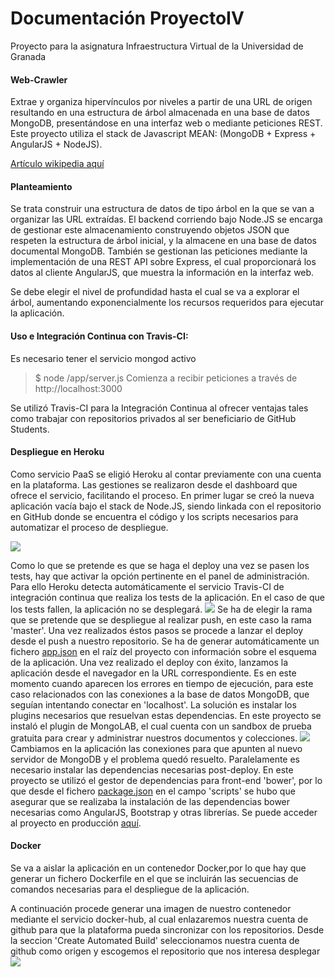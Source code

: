 # Documentación ProyectoIV
Proyecto para la asignatura Infraestructura Virtual de la Universidad de Granada 

#### Web-Crawler

Extrae y organiza hipervínculos por niveles a partir de una URL de origen resultando en una estructura de árbol almacenada en una base de datos MongoDB, presentándose en una interfaz web o mediante peticiones REST. Este proyecto utiliza el stack de Javascript MEAN: (MongoDB + Express + AngularJS + NodeJS).

[Artículo wikipedia aquí](https://en.wikipedia.org/wiki/Web_crawler)

#### Planteamiento

Se trata construir una estructura de datos de tipo árbol en la que se van a organizar las URL extraídas.
El backend corriendo bajo Node.JS se encarga de gestionar este almacenamiento construyendo objetos JSON que respeten la estructura de árbol inicial, y la almacene en una base de datos documental MongoDB.
También se gestionan las peticiones mediante la implementación de una REST API sobre Express, el cual proporcionará los datos al cliente AngularJS, que muestra la información en la interfaz web.

Se debe elegir el nivel de profundidad hasta el cual se va a explorar el árbol, aumentando exponencialmente los recursos requeridos para ejecutar la aplicación.


#### Uso e Integración Continua con Travis-CI:
Es necesario tener el servicio mongod activo
> $ node /app/server.js
> Comienza a recibir peticiones a través de http://localhost:3000

Se utilizó Travis-CI para la Integración Continua al ofrecer ventajas tales como trabajar con repositorios privados al ser beneficiario de GitHub Students.

#### Despliegue en Heroku

Como servicio PaaS se eligió Heroku al contar previamente con una cuenta en la plataforma. Las gestiones se realizaron desde el dashboard que ofrece el servicio, facilitando el proceso.
En primer lugar se creó la nueva aplicación vacía bajo el stack de Node.JS, siendo linkada con el repositorio en GitHub donde se encuentra el código y los scripts necesarios para automatizar el proceso de despliegue. 

![](http://i1339.photobucket.com/albums/o717/manuasir/c1_zpse7unryds.png)

Como lo que se pretende es que se haga el deploy una vez se pasen los tests, hay que activar la opción pertinente en el panel de administración. Para ello Heroku detecta automáticamente el servicio Travis-CI de integración continua que realiza los tests de la aplicación. En el caso de que los tests fallen, la aplicación no se desplegará.
![](http://i1339.photobucket.com/albums/o717/manuasir/c2_zpspobplvzw.png)
Se ha de elegir la rama que se pretende que se despliegue al realizar push, en este caso la rama 'master'. 
Una vez realizados éstos pasos se procede a lanzar el deploy desde el push a nuestro repositorio. Se ha de generar automáticamente un fichero [app.json](https://github.com/manuasir/ProyectoIV/blob/master/app.json) en el raíz del proyecto con información sobre el esquema de la aplicación.
Una vez realizado el deploy con éxito, lanzamos la aplicación desde el navegador en la URL correspondiente. Es en este momento cuando aparecen los errores en tiempo de ejecución, para este caso relacionados con las conexiones a la base de datos MongoDB, que seguían intentando conectar en 'localhost'.
La solución es instalar los plugins necesarios que resuelvan estas dependencias. En este proyecto se instaló el plugin de MongoLAB, el cual cuenta con un sandbox de prueba gratuita para crear y administrar nuestros documentos y colecciones.
![](http://i1339.photobucket.com/albums/o717/manuasir/c3_zpsrvlhznte.png)
Cambiamos en la aplicación las conexiones para que apunten al nuevo servidor de MongoDB y el problema quedó resuelto. 
Paralelamente es necesario instalar las dependencias necesarias post-deploy. 
En este proyecto se utilizó el gestor de dependencias para front-end 'bower', por lo que desde el fichero [package.json](https://github.com/manuasir/ProyectoIV/blob/master/package.json) en el campo 'scripts' se hubo que asegurar que se realizaba la instalación de las dependencias bower necesarias como AngularJS, Bootstrap y otras librerías.
Se puede acceder al proyecto en producción [aquí](https://ivwebcrawler.herokuapp.com/).

#### Docker

Se va a aislar la aplicación en un contenedor Docker,por lo que hay que generar un fichero Dockerfile en el que se incluirán las secuencias de comandos necesarias para el despliegue de la aplicación.

A continuación procede generar una imagen de nuestro contenedor mediante el servicio docker-hub, al cual enlazaremos nuestra cuenta de github para que la plataforma pueda sincronizar con los repositorios.
Desde la seccion 'Create Automated Build' seleccionamos nuestra cuenta de github como origen y escogemos el repositorio que nos interesa desplegar
![](fotoaqui)



